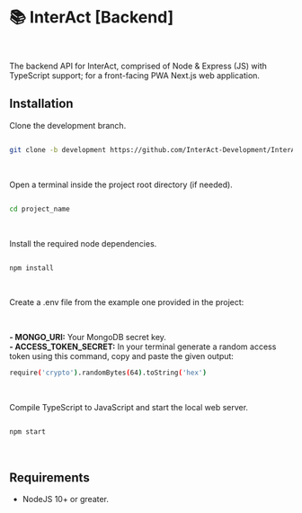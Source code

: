# 📚 InterAct [Backend]

<br>

The backend API for InterAct, comprised of Node & Express (JS) with TypeScript support; for a front-facing PWA Next.js web application.

## Installation

Clone the development branch.

```sh

git clone -b development https://github.com/InterAct-Development/InterAct-Backend

```

<br>

Open a terminal inside the project root directory (if needed).

```sh

cd project_name

```

<br>

Install the required node dependencies.

```sh

npm install

```

<br>

Create a .env file from the example one provided in the project:

<br>

<b>- MONGO_URI:</b> Your MongoDB secret key.
<br>
<b>- ACCESS_TOKEN_SECRET:</b> In your terminal generate a random access token using this command, copy and paste the given output:

```sh
require('crypto').randomBytes(64).toString('hex')
```

<br>

Compile TypeScript to JavaScript and start the local web server.

```sh

npm start

```

<br>

## Requirements

-   NodeJS 10+ or greater.
